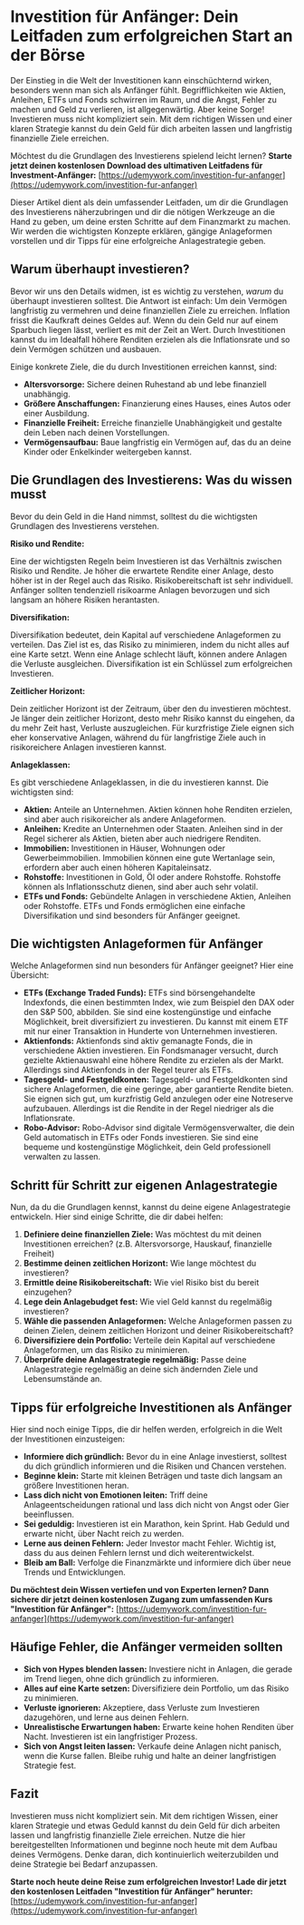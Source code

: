 # Investition für Anfänger: Dein Leitfaden zum erfolgreichen Start an der Börse

Der Einstieg in die Welt der Investitionen kann einschüchternd wirken, besonders wenn man sich als Anfänger fühlt. Begrifflichkeiten wie Aktien, Anleihen, ETFs und Fonds schwirren im Raum, und die Angst, Fehler zu machen und Geld zu verlieren, ist allgegenwärtig. Aber keine Sorge! Investieren muss nicht kompliziert sein. Mit dem richtigen Wissen und einer klaren Strategie kannst du dein Geld für dich arbeiten lassen und langfristig finanzielle Ziele erreichen.

Möchtest du die Grundlagen des Investierens spielend leicht lernen? **Starte jetzt deinen kostenlosen Download des ultimativen Leitfadens für Investment-Anfänger:** [https://udemywork.com/investition-fur-anfanger](https://udemywork.com/investition-fur-anfanger)

Dieser Artikel dient als dein umfassender Leitfaden, um dir die Grundlagen des Investierens näherzubringen und dir die nötigen Werkzeuge an die Hand zu geben, um deine ersten Schritte auf dem Finanzmarkt zu machen. Wir werden die wichtigsten Konzepte erklären, gängige Anlageformen vorstellen und dir Tipps für eine erfolgreiche Anlagestrategie geben.

## Warum überhaupt investieren?

Bevor wir uns den Details widmen, ist es wichtig zu verstehen, *warum* du überhaupt investieren solltest. Die Antwort ist einfach: Um dein Vermögen langfristig zu vermehren und deine finanziellen Ziele zu erreichen. Inflation frisst die Kaufkraft deines Geldes auf. Wenn du dein Geld nur auf einem Sparbuch liegen lässt, verliert es mit der Zeit an Wert. Durch Investitionen kannst du im Idealfall höhere Renditen erzielen als die Inflationsrate und so dein Vermögen schützen und ausbauen.

Einige konkrete Ziele, die du durch Investitionen erreichen kannst, sind:

*   **Altersvorsorge:** Sichere deinen Ruhestand ab und lebe finanziell unabhängig.
*   **Größere Anschaffungen:** Finanzierung eines Hauses, eines Autos oder einer Ausbildung.
*   **Finanzielle Freiheit:** Erreiche finanzielle Unabhängigkeit und gestalte dein Leben nach deinen Vorstellungen.
*   **Vermögensaufbau:** Baue langfristig ein Vermögen auf, das du an deine Kinder oder Enkelkinder weitergeben kannst.

## Die Grundlagen des Investierens: Was du wissen musst

Bevor du dein Geld in die Hand nimmst, solltest du die wichtigsten Grundlagen des Investierens verstehen.

**Risiko und Rendite:**

Eine der wichtigsten Regeln beim Investieren ist das Verhältnis zwischen Risiko und Rendite. Je höher die erwartete Rendite einer Anlage, desto höher ist in der Regel auch das Risiko. Risikobereitschaft ist sehr individuell. Anfänger sollten tendenziell risikoarme Anlagen bevorzugen und sich langsam an höhere Risiken herantasten.

**Diversifikation:**

Diversifikation bedeutet, dein Kapital auf verschiedene Anlageformen zu verteilen. Das Ziel ist es, das Risiko zu minimieren, indem du nicht alles auf eine Karte setzt. Wenn eine Anlage schlecht läuft, können andere Anlagen die Verluste ausgleichen. Diversifikation ist ein Schlüssel zum erfolgreichen Investieren.

**Zeitlicher Horizont:**

Dein zeitlicher Horizont ist der Zeitraum, über den du investieren möchtest. Je länger dein zeitlicher Horizont, desto mehr Risiko kannst du eingehen, da du mehr Zeit hast, Verluste auszugleichen. Für kurzfristige Ziele eignen sich eher konservative Anlagen, während du für langfristige Ziele auch in risikoreichere Anlagen investieren kannst.

**Anlageklassen:**

Es gibt verschiedene Anlageklassen, in die du investieren kannst. Die wichtigsten sind:

*   **Aktien:** Anteile an Unternehmen. Aktien können hohe Renditen erzielen, sind aber auch risikoreicher als andere Anlageformen.
*   **Anleihen:** Kredite an Unternehmen oder Staaten. Anleihen sind in der Regel sicherer als Aktien, bieten aber auch niedrigere Renditen.
*   **Immobilien:** Investitionen in Häuser, Wohnungen oder Gewerbeimmobilien. Immobilien können eine gute Wertanlage sein, erfordern aber auch einen höheren Kapitaleinsatz.
*   **Rohstoffe:** Investitionen in Gold, Öl oder andere Rohstoffe. Rohstoffe können als Inflationsschutz dienen, sind aber auch sehr volatil.
*   **ETFs und Fonds:** Gebündelte Anlagen in verschiedene Aktien, Anleihen oder Rohstoffe. ETFs und Fonds ermöglichen eine einfache Diversifikation und sind besonders für Anfänger geeignet.

## Die wichtigsten Anlageformen für Anfänger

Welche Anlageformen sind nun besonders für Anfänger geeignet? Hier eine Übersicht:

*   **ETFs (Exchange Traded Funds):** ETFs sind börsengehandelte Indexfonds, die einen bestimmten Index, wie zum Beispiel den DAX oder den S&P 500, abbilden. Sie sind eine kostengünstige und einfache Möglichkeit, breit diversifiziert zu investieren. Du kannst mit einem ETF mit nur einer Transaktion in Hunderte von Unternehmen investieren.
*   **Aktienfonds:** Aktienfonds sind aktiv gemanagte Fonds, die in verschiedene Aktien investieren. Ein Fondsmanager versucht, durch gezielte Aktienauswahl eine höhere Rendite zu erzielen als der Markt. Allerdings sind Aktienfonds in der Regel teurer als ETFs.
*   **Tagesgeld- und Festgeldkonten:** Tagesgeld- und Festgeldkonten sind sichere Anlageformen, die eine geringe, aber garantierte Rendite bieten. Sie eignen sich gut, um kurzfristig Geld anzulegen oder eine Notreserve aufzubauen. Allerdings ist die Rendite in der Regel niedriger als die Inflationsrate.
*   **Robo-Advisor:** Robo-Advisor sind digitale Vermögensverwalter, die dein Geld automatisch in ETFs oder Fonds investieren. Sie sind eine bequeme und kostengünstige Möglichkeit, dein Geld professionell verwalten zu lassen.

## Schritt für Schritt zur eigenen Anlagestrategie

Nun, da du die Grundlagen kennst, kannst du deine eigene Anlagestrategie entwickeln. Hier sind einige Schritte, die dir dabei helfen:

1.  **Definiere deine finanziellen Ziele:** Was möchtest du mit deinen Investitionen erreichen? (z.B. Altersvorsorge, Hauskauf, finanzielle Freiheit)
2.  **Bestimme deinen zeitlichen Horizont:** Wie lange möchtest du investieren?
3.  **Ermittle deine Risikobereitschaft:** Wie viel Risiko bist du bereit einzugehen?
4.  **Lege dein Anlagebudget fest:** Wie viel Geld kannst du regelmäßig investieren?
5.  **Wähle die passenden Anlageformen:** Welche Anlageformen passen zu deinen Zielen, deinem zeitlichen Horizont und deiner Risikobereitschaft?
6.  **Diversifiziere dein Portfolio:** Verteile dein Kapital auf verschiedene Anlageformen, um das Risiko zu minimieren.
7.  **Überprüfe deine Anlagestrategie regelmäßig:** Passe deine Anlagestrategie regelmäßig an deine sich ändernden Ziele und Lebensumstände an.

## Tipps für erfolgreiche Investitionen als Anfänger

Hier sind noch einige Tipps, die dir helfen werden, erfolgreich in die Welt der Investitionen einzusteigen:

*   **Informiere dich gründlich:** Bevor du in eine Anlage investierst, solltest du dich gründlich informieren und die Risiken und Chancen verstehen.
*   **Beginne klein:** Starte mit kleinen Beträgen und taste dich langsam an größere Investitionen heran.
*   **Lass dich nicht von Emotionen leiten:** Triff deine Anlageentscheidungen rational und lass dich nicht von Angst oder Gier beeinflussen.
*   **Sei geduldig:** Investieren ist ein Marathon, kein Sprint. Hab Geduld und erwarte nicht, über Nacht reich zu werden.
*   **Lerne aus deinen Fehlern:** Jeder Investor macht Fehler. Wichtig ist, dass du aus deinen Fehlern lernst und dich weiterentwickelst.
*   **Bleib am Ball:** Verfolge die Finanzmärkte und informiere dich über neue Trends und Entwicklungen.

**Du möchtest dein Wissen vertiefen und von Experten lernen? Dann sichere dir jetzt deinen kostenlosen Zugang zum umfassenden Kurs "Investition für Anfänger":** [https://udemywork.com/investition-fur-anfanger](https://udemywork.com/investition-fur-anfanger)

## Häufige Fehler, die Anfänger vermeiden sollten

*   **Sich von Hypes blenden lassen:** Investiere nicht in Anlagen, die gerade im Trend liegen, ohne dich gründlich zu informieren.
*   **Alles auf eine Karte setzen:** Diversifiziere dein Portfolio, um das Risiko zu minimieren.
*   **Verluste ignorieren:** Akzeptiere, dass Verluste zum Investieren dazugehören, und lerne aus deinen Fehlern.
*   **Unrealistische Erwartungen haben:** Erwarte keine hohen Renditen über Nacht. Investieren ist ein langfristiger Prozess.
*   **Sich von Angst leiten lassen:** Verkaufe deine Anlagen nicht panisch, wenn die Kurse fallen. Bleibe ruhig und halte an deiner langfristigen Strategie fest.

## Fazit

Investieren muss nicht kompliziert sein. Mit dem richtigen Wissen, einer klaren Strategie und etwas Geduld kannst du dein Geld für dich arbeiten lassen und langfristig finanzielle Ziele erreichen. Nutze die hier bereitgestellten Informationen und beginne noch heute mit dem Aufbau deines Vermögens. Denke daran, dich kontinuierlich weiterzubilden und deine Strategie bei Bedarf anzupassen.

**Starte noch heute deine Reise zum erfolgreichen Investor! Lade dir jetzt den kostenlosen Leitfaden "Investition für Anfänger" herunter:** [https://udemywork.com/investition-fur-anfanger](https://udemywork.com/investition-fur-anfanger)
